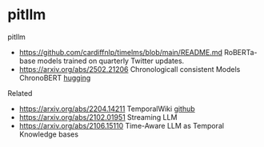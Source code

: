 # pitllm
pitllm


- https://github.com/cardiffnlp/timelms/blob/main/README.md  RoBERTa-base models trained on quarterly Twitter updates.
- https://arxiv.org/abs/2502.21206  Chronologicall consistent Models ChronoBERT   [hugging](https://huggingface.co/collections/manelalab/chronobert-67c1ca6c2382e03aaec446f8)

Related

- https://arxiv.org/abs/2204.14211   TemporalWiki  [github](https://github.com/joeljang/temporalwiki/tree/main)
- https://arxiv.org/abs/2102.01951   Streaming LLM
- https://arxiv.org/abs/2106.15110   Time-Aware LLM as Temporal Knowledge bases
